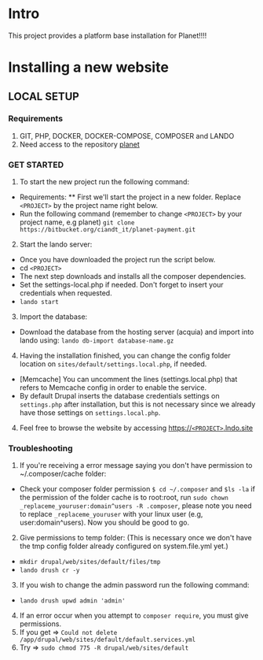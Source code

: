
# Intro
This project provides a platform base installation for Planet!!!!

# Installing a new website
## LOCAL SETUP
### Requirements
1. GIT, PHP, DOCKER, DOCKER-COMPOSE, COMPOSER and LANDO
2. Need access to the repository [planet](https://github.com/weareplanet/planet-lead-generation)

### GET STARTED
1. To start the new project run the following command:
  * Requirements:
  ** First we'll start the project in a new folder. Replace `<PROJECT>` by the project name right below.
  * Run the following command (remember to change `<PROJECT>` by your project name, e.g planet) `git clone https://bitbucket.org/ciandt_it/planet-payment.git`

2. Start the lando server:
  * Once you have downloaded the project run the script below.
  * cd `<PROJECT>`
  * The next step downloads and installs all the composer dependencies.
  * Set the settings-local.php if needed. Don't forget to insert your credentials when requested.
  * `lando start`

3. Import the database:
  * Download the database from the hosting server (acquia) and import into lando using: `lando db-import database-name.gz`

4. Having the installation finished, you can change the config folder location on `sites/default/settings.local.php`, if needed.
  * [Memcache] You can uncomment the lines (settings.local.php) that refers to Memcache config in order to enable the service.
  * By default Drupal inserts the database credentials settings on `settings.php` after installation, but this is not necessary since we already have those settings on `settings.local.php`.

4. Feel free to browse the website by accessing [https://`<PROJECT>`.lndo.site](https://`<PROJECT>`.lndo.site)

### Troubleshooting

1. If you're receiving a error message saying you don't have permission to ~/.composer/cache folder:
  * Check your composer folder permission `$ cd ~/.composer` and `$ls -la` if the permission of the folder cache is to root:root, run `sudo chown _replaceme_youruser:domain^users -R .composer`, please note you need to replace `_replaceme_youruser` with your linux user (e.g, user:domain^users). Now you should be good to go.

2. Give permissions to temp folder: (This is necessary once we don't have the
tmp config folder already configured on system.file.yml yet.)
  * `mkdir drupal/web/sites/default/files/tmp`
  * `lando drush cr -y`

3. If you wish to change the admin password run the following command:
  * `lando drush upwd admin 'admin'`

4. If an error occur when you attempt to `composer require`, you must give permissions.
  1. If you get => `Could not delete /app/drupal/web/sites/default/default.services.yml`
  2. Try => `sudo chmod 775 -R drupal/web/sites/default`
